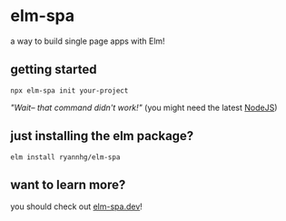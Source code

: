 # elm-spa
a way to build single page apps with Elm!


## getting started

```
npx elm-spa init your-project
```

_"Wait– that command didn't work!"_  (you might need the latest [NodeJS](https://nodejs.org/))


## just installing the elm package?

```
elm install ryannhg/elm-spa
```


## want to learn more?

you should check out [elm-spa.dev](https://elm-spa.dev)!
